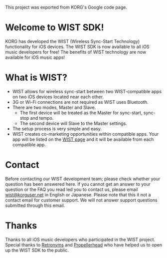 This project was exported from KORG's Google code page.

# Welcome to WIST SDK!
KORG has developed the WIST (Wireless Sync-Start Technology) functionality for iOS devices. The WIST SDK is now available to all iOS music developers for free! The benefits of WIST technology are now available for iOS music apps!

# What is WIST?
- WIST allows for wireless sync-start between two WIST-compatible apps on two iOS devices located near each other.
- 3G or Wi-Fi connections are not required as WIST uses Bluetooth.
- There are two modes, Master and Slave.
  - The first device will be treated as the Master for sync-start, sync-stop and tempo.
  - The second device will Slave to the Master settings.
- The setup process is very simple and easy.
- WIST creates co-marketing opportunities within compatible apps. Your app will be listed on the [WIST page](http://www.korguser.net/wist/) and it will be available from each compatible app.

# Contact
Before contacting our WIST development team; please check whether your question has been answered here. If you cannot get an answer to your question or the FAQ you read led you to contact us, please email wist@korguser.net in English or Japanese. Please note that this it not a contact email for customer support. We will not answer support questions submitted through this email.

# Thanks
Thanks to all iOS music developers who participated in the WIST project. Special thanks to [Retronyms](http://retronyms.com/) and [Propellerhead](http://rebirthapp.com/) who have helped us to open up the WIST SDK to the public.
